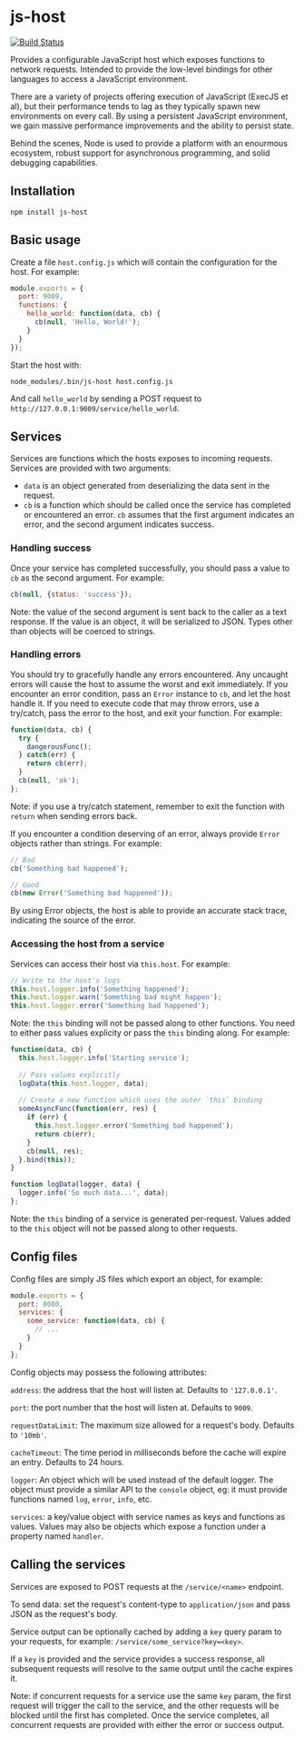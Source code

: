 js-host
============

[![Build Status](https://travis-ci.org/markfinger/js-host.svg?branch=master)](https://travis-ci.org/markfinger/js-host)

Provides a configurable JavaScript host which exposes functions to network requests. Intended 
to provide the low-level bindings for other languages to access a JavaScript environment.

There are a variety of projects offering execution of JavaScript (ExecJS et al), but their performance
tends to lag as they typically spawn new environments on every call. By using a persistent JavaScript 
environment, we gain massive performance improvements and the ability to persist state.

Behind the scenes, Node is used to provide a platform with an enourmous ecosystem, robust 
support for asynchronous programming, and solid debugging capabilities.

Installation
------------

```
npm install js-host
```


Basic usage
-----------

Create a file `host.config.js` which will contain the configuration for the host. For example:

```javascript
module.exports = {
  port: 9009,
  functions: {
    hello_world: function(data, cb) {
      cb(null, 'Hello, World!');
    }
  }
});
```

Start the host with:

```
node_modules/.bin/js-host host.config.js
```

And call `hello_world` by sending a POST request to `http://127.0.0.1:9009/service/hello_world`.


Services
--------

Services are functions which the hosts exposes to incoming requests. Services are provided with two arguments:

- `data` is an object generated from deserializing the data sent in the request.
- `cb` is a function which should be called once the service has completed or encountered an error. 
  `cb` assumes that the first argument indicates an error, and the second argument indicates success.


### Handling success

Once your service has completed successfully, you should pass a value to `cb` as the second 
argument. For example:

```javascript
cb(null, {status: 'success'});
```

Note: the value of the second argument is sent back to the caller as a text response. If the 
value is an object, it will be serialized to JSON. Types other than objects will be coerced to 
strings.


### Handling errors

You should try to gracefully handle any errors encountered. Any uncaught errors will cause the host
to assume the worst and exit immediately. If you encounter an error condition, pass an `Error` instance
to `cb`, and let the host handle it. If you need to execute code that may throw errors, use a try/catch, 
pass the error to the host, and exit your function. For example:

```javascript
function(data, cb) {
  try {
    dangerousFunc();
  } catch(err) {
    return cb(err);
  }
  cb(null, 'ok');
};
```

Note: if you use a try/catch statement, remember to exit the function with `return` when sending 
errors back.

If you encounter a condition deserving of an error, always provide `Error` objects rather than 
strings. For example:

```javascript
// Bad
cb('Something bad happened');

// Good
cb(new Error('Something bad happened'));
```

By using Error objects, the host is able to provide an accurate stack trace, indicating the source 
of the error.


### Accessing the host from a service

Services can access their host via `this.host`. For example:

```javascript
// Write to the host's logs
this.host.logger.info('Something happened');
this.host.logger.warn('Something bad might happen');
this.host.logger.error('Something bad happened');
```

Note: the `this` binding will not be passed along to other functions. You need to either pass values 
explicity or pass the `this` binding along. For example:

```javascript
function(data, cb) {
  this.host.logger.info('Starting service');
  
  // Pass values explicitly
  logData(this.host.logger, data);
  
  // Create a new function which uses the outer `this` binding
  someAsyncFunc(function(err, res) {
    if (err) {
      this.host.logger.error('Something bad happened');
      return cb(err);
    }
    cb(null, res);
  }.bind(this));
}

function logData(logger, data) {
  logger.info('So much data...', data);
};
```

Note: the `this` binding of a service is generated per-request. Values added to the `this` object 
will not be passed along to other requests.


Config files
------------

Config files are simply JS files which export an object, for example:

```javascript
module.exports = {
  port: 8080,
  services: {
    some_service: function(data, cb) {
      // ...
    }
  }
};
```

Config objects may possess the following attributes:

`address`: the address that the host will listen at. Defaults to `'127.0.0.1'`.

`port`: the port number that the host will listen at. Defaults to `9009`.

`requestDataLimit`: The maximum size allowed for a request's body. Defaults to `'10mb'`.

`cacheTimeout`: The time period in milliseconds before the cache will expire an entry. Defaults to 24 hours.

`logger`: An object which will be used instead of the default logger. The object must provide a similar API to the `console` object, eg: it must provide functions named `log`, `error`, `info`, etc.

`services`: a key/value object with service names as keys and functions as values. Values may also be objects which expose a function under a property named `handler`.


Calling the services
--------------------

Services are exposed to POST requests at the `/service/<name>` endpoint.

To send data: set the request's content-type to `application/json` and pass JSON as the request's body.

Service output can be optionally cached by adding a `key` query param to your requests, for example: `/service/some_service?key=<key>`.

If a `key` is provided and the service provides a success response, all subsequent requests will 
resolve to the same output until the cache expires it.

Note: if concurrent requests for a service use the same `key` param, the first request will trigger 
the call to the service, and the other requests will be blocked until the first has completed. Once 
the service completes, all concurrent requests are provided with either the error or success output.

